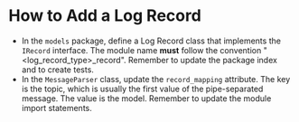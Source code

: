 # How to Add a Log Record
- In the `models` package, define a Log Record class that implements the `IRecord` interface. The
module name **must** follow the convention "<log_record_type>_record". Remember to update the
package index and to create tests.
- In the `MessageParser` class, update the `record_mapping` attribute. The key is the topic, which
is usually the first value of the pipe-separated message. The value is the model. Remember to
update the module import statements.
